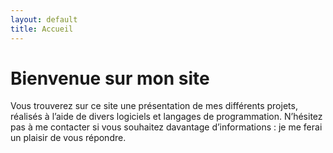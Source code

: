 ```yaml
---
layout: default
title: Accueil
---
```


# Bienvenue sur mon site

Vous trouverez sur ce site une présentation de mes différents projets,
réalisés à l’aide de divers logiciels et langages de programmation.
N’hésitez pas à me contacter si vous souhaitez davantage d’informations :
je me ferai un plaisir de vous répondre.
